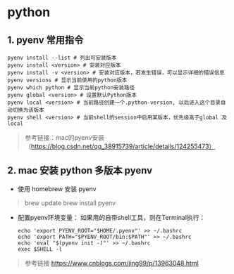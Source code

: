 #

# python

## 1. pyenv 常用指令

```
pyenv install --list # 列出可安装版本
pyenv install <version> # 安装对应版本
pyenv install -v <version> # 安装对应版本，若发生错误，可以显示详细的错误信息
pyenv versions # 显示当前使用的python版本
pyenv which python # 显示当前python安装路径
pyenv global <version> # 设置默认Python版本
pyenv local <version> # 当前路径创建一个.python-version, 以后进入这个目录自动切换为该版本
pyenv shell <version> # 当前shell的session中启用某版本，优先级高于global 及 local
```

> 参考链接：mac的pyenv安装（https://blog.csdn.net/qq_38915739/article/details/124255473）


## 2. mac 安装 python 多版本 pyenv

- 使用 homebrew 安装 pyenv
> brew update
> brew install pyenv

- 配置pyenv环境变量：
    如果用的自带shell工具，则在Terminal执行：
    ```
    echo 'export PYENV_ROOT="$HOME/.pyenv"' >> ~/.bashrc
    echo 'export PATH="$PYENV_ROOT/bin:$PATH"' >> ~/.bashrc
    echo 'eval "$(pyenv init -)"' >> ~/.bashrc
    exec $SHELL -l
    ```

> 参考链接 https://www.cnblogs.com/jing99/p/13963048.html
